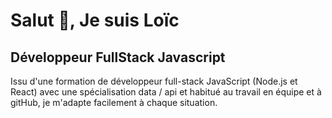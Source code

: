 # Salut 👋, Je suis Loïc
## Développeur FullStack Javascript

Issu d'une formation de développeur  full-stack JavaScript (Node.js et React) avec une spécialisation data / api et habitué au travail en équipe et à gitHub, je m'adapte facilement à chaque situation.

